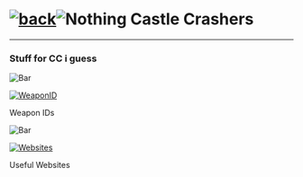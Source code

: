 # [![back](https://cdn.discordapp.com/emojis/887168885747511396?size=32)](https://dxrpy.github.io/Dxrpys-Garbage-Website)![`Nothing`](https://cdn.discordapp.com/attachments/584355797366997002/889386862916014090/nothing.png) Castle Crashers

---

### Stuff for CC i guess

![`Bar`](https://cdn.discordapp.com/attachments/584355797366997002/889006586406772746/4M7IWwP.png)

[![`WeaponID`](https://user-images.githubusercontent.com/64295233/136686614-21ef83d4-40bd-406a-bede-29dd1ca9f882.png)](https://dxrpy.github.io/Dxrpys-Garbage-Website/castlecrashers/weapons)

Weapon IDs

![`Bar`](https://cdn.discordapp.com/attachments/584355797366997002/889006586406772746/4M7IWwP.png)

[![`Websites`](https://user-images.githubusercontent.com/64295233/136686774-0bc3bed0-10ae-422d-81e5-a9f3fbbe3209.png)](https://dxrpy.github.io/Dxrpys-Garbage-Website/castlecrashers/websites)

Useful Websites


